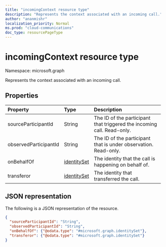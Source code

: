 ```yaml
---
title: "incomingContext resource type"
description: "Represents the context associated with an incoming call."
author: "ananmishr"
localization_priority: Normal
ms.prod: "cloud-communications"
doc_type: resourcePageType
---
```


# incomingContext resource type

Namespace: microsoft.graph

Represents the context associated with an incoming call.

## Properties

| Property              | Type                          | Description                                                             |
|:----------------------|:------------------------------|:------------------------------------------------------------------------|
| sourceParticipantId   | String                        | The ID of the participant that triggered the incoming call. Read-only.  |
| observedParticipantId | String                        | The ID of the participant that is under observation. Read-only.         |
| onBehalfOf            | [identitySet](identityset.md) | The identity that the call is happening on behalf of.                   |
| transferor            | [identitySet](identityset.md) | The identity that transferred the call.                                 |

## JSON representation

The following is a JSON representation of the resource.

<!-- {
  "blockType": "resource",
  "optionalProperties": [
    "sourceParticipantId",
    "observedParticipantId",
    "onBehalfOf",
    "transferor"
  ],
  "@odata.type": "microsoft.graph.incomingContext"
}-->
```json
{
  "sourceParticipantId": "String",
  "observedParticipantId": "String",
  "onBehalfOf": {"@odata.type": "#microsoft.graph.identitySet"},
  "transferor": {"@odata.type": "#microsoft.graph.identitySet"}
}
```

<!-- uuid: 8fcb5dbc-d5aa-4681-8e31-b001d5168d79
2015-10-25 14:57:30 UTC -->
<!--
{
  "type": "#page.annotation",
  "description": "incomingContext resource",
  "keywords": "",
  "section": "documentation",
  "tocPath": "",
  "suppressions": []
}
-->

